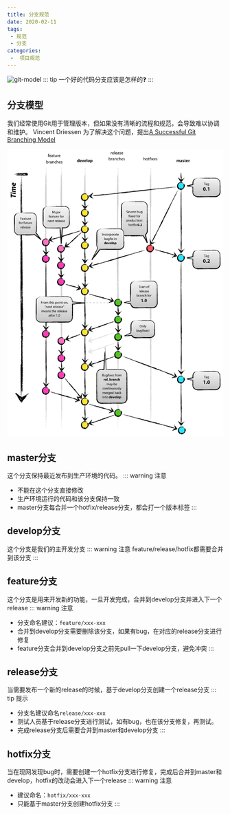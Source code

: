 ```yaml
---
title: 分支规范
date: 2020-02-11
tags:
 - 规范
 - 分支
categories:
 -  项目规范
---
```


![git-model](https://www.ruanyifeng.com/blogimg/asset/2015/bg2015122301.png)
::: tip
一个好的代码分支应该是怎样的:question:
:::

<!-- more -->

## 分支模型

我们经常使用Git用于管理版本，但如果没有清晰的流程和规范，会导致难以协调和维护。
Vincent Driessen 为了解决这个问题，提出[A Successful Git Branching Model](https://nvie.com/posts/a-successful-git-branching-model/)

![git-model](../images/git-model@2x.png)

## master分支

这个分支保持最近发布到生产环境的代码。
::: warning 注意

- 不能在这个分支直接修改
- 生产环境运行的代码和该分支保持一致
- master分支每合并一个hotfix/release分支，都会打一个版本标签
:::

## develop分支

这个分支是我们的主开发分支
::: warning 注意
feature/release/hotfix都需要合并到该分支
:::

## feature分支

这个分支是用来开发新的功能，一旦开发完成，合并到develop分支并进入下一个release
::: warning 注意

- 分支命名建议：`feature/xxx-xxx`
- 合并到develop分支需要删除该分支，如果有bug，在对应的release分支进行修复
- feature分支合并到develop分支之前先pull一下develop分支，避免冲突
:::

## release分支

当需要发布一个新的release的时候，基于develop分支创建一个release分支
::: tip 提示

- 分支名建议命名`release/xxx-xxx`
- 测试人员基于release分支进行测试，如有bug，也在该分支修复，再测试。
- 完成release分支后需要合并到master和develop分支
:::

## hotfix分支

当在现网发现bug时，需要创建一个hotfix分支进行修复，完成后合并到master和develop，hotfix的改动会进入下一个release
::: warning 注意

- 建议命名：`hotfix/xxx-xxx`
- 只能基于master分支创建hotfix分支
:::
